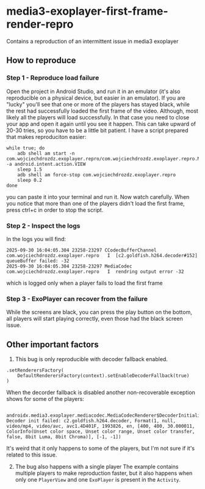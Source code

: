 # media3-exoplayer-first-frame-render-repro
Contains a reproduction of an intermittent issue in media3 exoplayer

## How to reproduce

### Step 1 - Reproduce load failure
Open the project in Android Studio, and run it in an emulator (it's also reproducible on a physical device, but easier in an emulator). If you are "lucky" you'll see that one or more of the players has stayed black, while the rest had successfully loaded the first frame of the video.
Although, most likely all the players will load successfully. In that case you need to close your app and open it again until you see it happen. This can take upward of 20-30 tries, so you have to be a little bit patient.
I have a script prepared that makes reproduciton easier:

```
while true; do
    adb shell am start -n com.wojciechdrozdz.exoplayer.repro/com.wojciechdrozdz.exoplayer.repro.MainActivity -a android.intent.action.VIEW
    sleep 1.5
    adb shell am force-stop com.wojciechdrozdz.exoplayer.repro
    sleep 0.2
done
```
you can paste it into your terminal and run it. Now watch carefully. When you notice that more than one of the players didn't load the first frame, press ctrl+c in order to stop the script.

### Step 2 - Inspect the logs

In the logs you will find:

```
2025-09-30 16:04:05.304 23258-23297 CCodecBufferChannel     com.wojciechdrozdz.exoplayer.repro   I  [c2.goldfish.h264.decoder#152] queueBuffer failed: -32
2025-09-30 16:04:05.304 23258-23297 MediaCodec              com.wojciechdrozdz.exoplayer.repro   I  rendring output error -32
```

which is logged only when a player fails to load the first frame

### Step 3 - ExoPlayer can recover from the failure

While the screens are black, you can press the play button on the bottom, all players will start playing correctly, even those had the black screen issue.

## Other important factors

1. This bug is only reproducible with decoder fallback enabled.

```
.setRenderersFactory(
    DefaultRenderersFactory(context).setEnableDecoderFallback(true)
)
```

When the decorder fallback is disabled another non-recoverable exception shows for some of the players: 

```
    androidx.media3.exoplayer.mediacodec.MediaCodecRenderer$DecoderInitializationException: Decoder init failed: c2.goldfish.h264.decoder, Format(1, null, video/mp4, video/avc, avc1.4D401F, 1993826, en, [400, 400, 30.000011, ColorInfo(Unset color space, Unset color range, Unset color transfer, false, 8bit Luma, 8bit Chroma)], [-1, -1])
```

It's weird that it only happens to some of the players, but I'm not sure if it's related to this issue.

2. The bug also happens with a single player
The example contains multiple players to make reproduction faster, but it also happens when only one `PlayerView` and one `ExoPlayer` is present in the `Activity`.